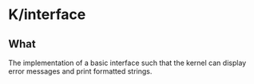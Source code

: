# K/interface

## What

The implementation of a basic interface such that the kernel can display error messages and print formatted strings.